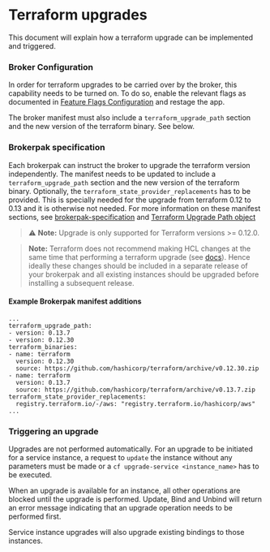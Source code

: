 # Terraform upgrades

This document will explain how a terraform upgrade can be implemented and triggered.

### Broker Configuration

In order for terraform upgrades to be carried over by the broker, this capability needs to be turned on.
To do so, enable the relevant flags as documented in [Feature Flags Configuration](configuration.md#feature-flags-configuration)
and restage the app. 

The broker manifest must also include a `terraform_upgrade_path` section and the new version of the terraform binary. See below.

### Brokerpak specification

Each brokerpak can instruct the broker to upgrade the terraform version independently.
The manifest needs to be updated to include a `terraform_upgrade_path` section and the new version of the terraform binary.
Optionally, the `terraform_state_provider_replacements` has to be provided. This is specially needed for the upgrade from 
terraform 0.12 to 0.13 and it is otherwise not needed.
For more information on these manifest sections, see [brokerpak-specification](brokerpak-specification.md#manifest-yaml-file) and [Terraform Upgrade Path object](brokerpak-specification.md#terraform-upgrade-Path-object)

> :warning: **Note:** Upgrade is only supported for Terraform versions >= 0.12.0.

> **Note:** Terraform does not recommend making HCL changes at the same time that performing a terraform upgrade (see [docs](https://www.terraform.io/language/upgrade-guides/0-13#before-you-upgrade)). Hence ideally these changes should be included in a separate release of your brokerpak and all existing instances should be upgraded before installing a subsequent release.

#### Example Brokerpak manifest additions
```
...
terraform_upgrade_path:
- version: 0.13.7
- version: 0.12.30
terraform_binaries:
- name: terraform
  version: 0.12.30
  source: https://github.com/hashicorp/terraform/archive/v0.12.30.zip  
- name: terraform
  version: 0.13.7
  source: https://github.com/hashicorp/terraform/archive/v0.13.7.zip
terraform_state_provider_replacements:
  registry.terraform.io/-/aws: "registry.terraform.io/hashicorp/aws"
...
```

### Triggering an upgrade

Upgrades are not performed automatically. For an upgrade to be initiated for a service instance, a request to `update` the instance without any parameters must be made or a `cf upgrade-service <instance_name>` has to be executed.

When an upgrade is available for an instance, all other operations are blocked until the upgrade is performed.
Update, Bind and Unbind will return an error message indicating that an upgrade operation needs to be performed first.

Service instance upgrades will also upgrade existing bindings to those instances.
